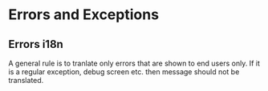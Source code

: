 Errors and Exceptions
=====================


Errors i18n
-----------

A general rule is to tranlate only errors that are shown to end users only. If
it is a regular exception, debug screen etc. then message should not be translated.